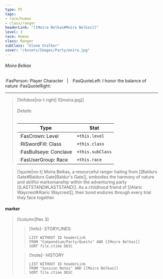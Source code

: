 ```yaml
---
type: PC
tags:
- race/human
- class/ranger
headerLink: "[[Moira Belkas#Moira Belkas]]"
level: 3
race: Human
class: Ranger
subClass: "Gloom Stalker"
cover: "/Assets/Images/Party/moira.jpg"
---
```

###### Moira Belkas
:FasPerson: Player Character &nbsp; | &nbsp; :FasQuoteLeft: I honor the balance of nature :FasQuoteRight:
___
> [!infobox|no-t right]
> ![[moira.jpg]]
> ###### Details:
> | Type | Stat |
> | ---- | ---- |
> | :FasCrown: Level   | `=this.level` |
> | :RiSwordFill: Class |  `=this.class`|
> | :FasBullseye: Conclave |  `=this.subClass`|
> |  :FasUserGroup: Race |  `=this.race`|

> [!quote|no-t]
> Moira Belkas, a resourceful ranger hailing from [[Baldurs Gate#Baldurs Gate|Baldur's Gate]], embodies the harmony of nature and skillful marksmanship within the adventuring party [[LASTSTAND#LASTSTAND]]. As a childhood friend of [[Alaric Waycrest#Alaric Waycrest]], their bond endures through every trial they face together.

#### marker
> [!column|flex 3]
>> [!info]- STORYLINES:
>>```dataview
>>LIST WITHOUT ID headerLink
>>FROM "Compendium/Party/Quests" AND [[Moira Belkas]]
>>SORT file.ctime DESC
>
>>[!note]- HISTORY
>>```dataview
>>LIST WITHOUT ID headerLink
>>FROM "Session Notes" AND [[Moira Belkas]]
>>SORT file.ctime DESC